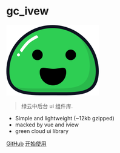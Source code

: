 # gc_ivew

![logo](assets/logo.svg)

> 绿云中后台 ui 组件库.

- Simple and lightweight (~12kb gzipped)
- macked by vue and iview
- green cloud ui library

[GitHub](https://github.com/huqiliang/gc_iview.git)
[开始使用](/zh-cn/install)
